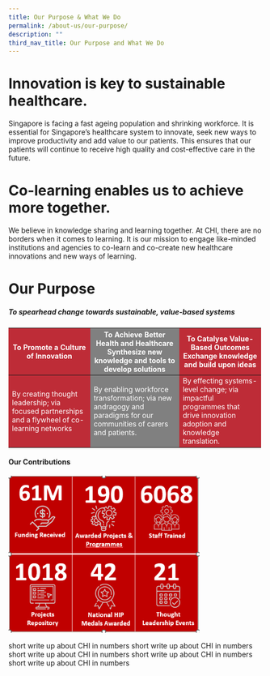```yaml
---
title: Our Purpose & What We Do
permalink: /about-us/our-purpose/
description: ""
third_nav_title: Our Purpose and What We Do
---
```

# Innovation is key to sustainable healthcare.

Singapore is facing a fast ageing population and shrinking workforce. It is essential for Singapore’s healthcare system to innovate, seek new ways to improve productivity and add value to our patients. This ensures that our patients will continue to receive high quality and cost-effective care in the future.

# Co-learning enables us to achieve more together.

We believe in knowledge sharing and learning together. At CHI, there are no borders when it comes to learning. It is our mission to engage like-minded institutions and agencies to co-learn and co-create new healthcare innovations and new ways of learning.

# Our Purpose
##### To spearhead change towards sustainable, value-based systems

<style>
div.a {
  text-indent: 50px;
	font-size: 1.25em;
}
table, th, td {
  border-collapse: collapse;
  width: 500px;
	color: white;
}
	
th {
  text-align: center;
}
th:nth-child(even),td:nth-child(even) {
  background-color: gray;
}
th:nth-child(odd),td:nth-child(odd) {
  background-color: #be2c37;
}

</style>


<table class="table">
  <thead>
    <tr>
      <th style="color:white;" scope="col">To Promote a Culture of Innovation</th>
      <th style="color:white;" scope="col">To Achieve Better Health and Healthcare<br> Synthesize new knowledge and tools to develop solutions</th>
      <th style="color:white;" scope="col">To Catalyse Value-Based Outcomes<br>Exchange knowledge and build upon ideas</th>
    </tr>
  </thead>
  <tbody>
    <tr>
      <td scope="row">By creating thought leadership; via focused partnerships and a flywheel of co-learning networks
      </td><td>By enabling workforce transformation; via new andragogy and paradigms for our communities of carers and patients.</td>
      <td>By effecting systems-level change; via impactful programmes that drive innovation adoption and knowledge translation.  </td>
    </tr>
   
  </tbody>
</table>
<h4>Our Contributions</h4>

<img alt="cycle" style="width:378px;" src="/images/chi%20in%20numbers.png"><br>



short write up about CHI in numbers 
short write up about CHI in numbers 
short write up about CHI in numbers 
short write up about CHI in numbers 
short write up about CHI in numbers